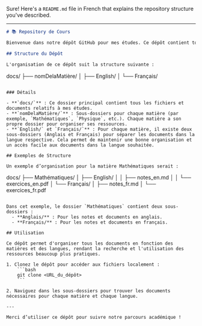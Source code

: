 Sure! Here's a `README.md` file in French that explains the repository structure you've described.

---

```markdown
# 📚 Repository de Cours

Bienvenue dans notre dépôt GitHub pour mes études. Ce dépôt contient tous les fichiers organisés par matière et langue afin de faciliter l'accès et la gestion des notes, documents, et ressources pour chaque matière.

## Structure du Dépôt

L'organisation de ce dépôt suit la structure suivante :

```
docs/
├── nomDelaMatière/
│   ├── English/
│   └── Français/
```

### Détails

- **`docs/`** : Ce dossier principal contient tous les fichiers et documents relatifs à mes études.
- **`nomDelaMatière/`** : Sous-dossiers pour chaque matière (par exemple, `Mathématiques`, `Physique`, etc.). Chaque matière a son propre dossier pour organiser ses ressources.
- **`English/` et `Français/`** : Pour chaque matière, il existe deux sous-dossiers (Anglais et Français) pour séparer les documents dans la langue respective. Cela permet de maintenir une bonne organisation et un accès facile aux documents dans la langue souhaitée.

## Exemples de Structure

Un exemple d’organisation pour la matière Mathématiques serait :

```
docs/
├── Mathématiques/
│   ├── English/
│   │   ├── notes_en.md
│   │   └── exercices_en.pdf
│   └── Français/
│       ├── notes_fr.md
│       └── exercices_fr.pdf
```

Dans cet exemple, le dossier `Mathématiques` contient deux sous-dossiers :
  - **Anglais/** : Pour les notes et documents en anglais.
  - **Français/** : Pour les notes et documents en français.

## Utilisation

Ce dépôt permet d'organiser tous les documents en fonction des matières et des langues, rendant la recherche et l'utilisation des ressources beaucoup plus pratiques. 

1. Clonez le dépôt pour accéder aux fichiers localement :
    ```bash
    git clone <URL_du_dépôt>
    ```

2. Naviguez dans les sous-dossiers pour trouver les documents nécessaires pour chaque matière et chaque langue.

---

Merci d’utiliser ce dépôt pour suivre notre parcours académique !
```

